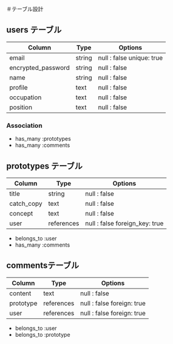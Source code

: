 ＃テーブル設計

## users テーブル

| Column             | Type   | Options                   |
| ------------------ | ------ | ------------------------- |
| email              | string | null : false unique: true |
| encrypted_password | string | null : false              |
| name               | string | null : false              |
| profile            | text   | null : false              |
| occupation         | text   | null : false              |
| position           | text   | null : false              |

### Association

- has_many :prototypes
- has_many :comments

## prototypes テーブル

| Column     | Type       | Options                        |
| ---------- | ------     | ------------------------------ |
| title      | string     | null : false                   |
| catch_copy | text       | null : false                   |
| concept    | text       | null : false                   |
| user       | references | null : false foreign_key: true |

- belongs_to :user
- has_many :comments

## commentsテーブル

| Column    | Type       | Options                        |
| --------- | ---------- | ------------------------------ |
| content   | text       | null : false                   |
| prototype | references | null : false foreign: true     |
| user      | references | null : false foreign: true     |

- belongs_to :user
- belongs_to :prototype